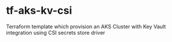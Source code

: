 # tf-aks-kv-csi
Terraform template which provision an AKS Cluster with Key Vault integration using CSI secrets store driver

